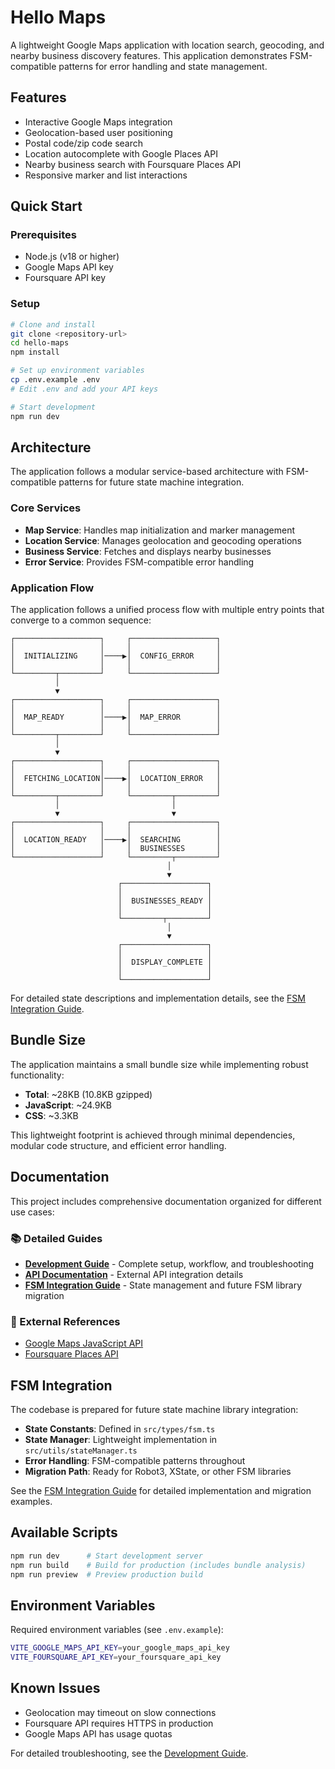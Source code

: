 # Hello Maps

A lightweight Google Maps application with location search, geocoding, and nearby business discovery features. This application demonstrates FSM-compatible patterns for error handling and state management.

## Features

- Interactive Google Maps integration
- Geolocation-based user positioning
- Postal code/zip code search
- Location autocomplete with Google Places API
- Nearby business search with Foursquare Places API
- Responsive marker and list interactions

## Quick Start

### Prerequisites
- Node.js (v18 or higher)
- Google Maps API key
- Foursquare API key

### Setup
```bash
# Clone and install
git clone <repository-url>
cd hello-maps
npm install

# Set up environment variables
cp .env.example .env
# Edit .env and add your API keys

# Start development
npm run dev
```

## Architecture

The application follows a modular service-based architecture with FSM-compatible patterns for future state machine integration.

### Core Services
- **Map Service**: Handles map initialization and marker management
- **Location Service**: Manages geolocation and geocoding operations
- **Business Service**: Fetches and displays nearby businesses
- **Error Service**: Provides FSM-compatible error handling

### Application Flow
The application follows a unified process flow with multiple entry points that converge to a common sequence:

```
┌───────────────────┐     ┌───────────────────┐
│                   │     │                   │
│  INITIALIZING     │────▶│  CONFIG_ERROR     │
│                   │     │                   │
└─────────┬─────────┘     └───────────────────┘
          │
          ▼
┌───────────────────┐     ┌───────────────────┐
│                   │     │                   │
│  MAP_READY        │────▶│  MAP_ERROR        │
│                   │     │                   │
└─────────┬─────────┘     └───────────────────┘
          │
          ▼
┌───────────────────┐     ┌───────────────────┐
│                   │     │                   │
│  FETCHING_LOCATION│────▶│  LOCATION_ERROR   │
│                   │     │                   │
└─────────┬─────────┘     └─────────┬─────────┘
          │                         │
          ▼                         ▼
┌───────────────────┐     ┌───────────────────┐
│                   │     │                   │
│  LOCATION_READY   │────▶│  SEARCHING        │
│                   │     │  BUSINESSES       │
└───────────────────┘     └─────────┬─────────┘
                                   │
                                   ▼
                        ┌───────────────────┐
                        │                   │
                        │  BUSINESSES_READY │
                        │                   │
                        └─────────┬─────────┘
                                   │
                                   ▼
                        ┌───────────────────┐
                        │                   │
                        │  DISPLAY_COMPLETE │
                        │                   │
                        └───────────────────┘
```

For detailed state descriptions and implementation details, see the [FSM Integration Guide](docs/fsm-integration.md).

## Bundle Size

The application maintains a small bundle size while implementing robust functionality:
- **Total**: ~28KB (10.8KB gzipped)
- **JavaScript**: ~24.9KB
- **CSS**: ~3.3KB

This lightweight footprint is achieved through minimal dependencies, modular code structure, and efficient error handling.

## Documentation

This project includes comprehensive documentation organized for different use cases:

### 📚 Detailed Guides
- **[Development Guide](DEVELOPMENT.md)** - Complete setup, workflow, and troubleshooting
- **[API Documentation](docs/api.md)** - External API integration details
- **[FSM Integration Guide](docs/fsm-integration.md)** - State management and future FSM library migration

### 🔗 External References
- [Google Maps JavaScript API](https://developers.google.com/maps/documentation/javascript)
- [Foursquare Places API](https://developer.foursquare.com/docs/places-api)

## FSM Integration

The codebase is prepared for future state machine library integration:

- **State Constants**: Defined in `src/types/fsm.ts`
- **State Manager**: Lightweight implementation in `src/utils/stateManager.ts`
- **Error Handling**: FSM-compatible patterns throughout
- **Migration Path**: Ready for Robot3, XState, or other FSM libraries

See the [FSM Integration Guide](docs/fsm-integration.md) for detailed implementation and migration examples.

## Available Scripts

```bash
npm run dev      # Start development server
npm run build    # Build for production (includes bundle analysis)
npm run preview  # Preview production build
```

## Environment Variables

Required environment variables (see `.env.example`):
```bash
VITE_GOOGLE_MAPS_API_KEY=your_google_maps_api_key
VITE_FOURSQUARE_API_KEY=your_foursquare_api_key
```

## Known Issues

- Geolocation may timeout on slow connections
- Foursquare API requires HTTPS in production
- Google Maps API has usage quotas

For detailed troubleshooting, see the [Development Guide](DEVELOPMENT.md).